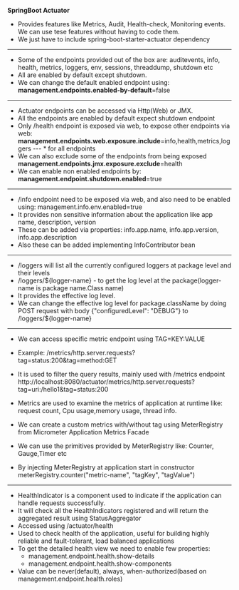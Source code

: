 **SpringBoot Actuator**

* Provides features like Metrics, Audit, Health-check, Monitoring events. We can use tese features without having to code them.
* We just have to include spring-boot-starter-actuator dependency


---

* Some of the endpoints provided out of the box are:
   auditevents, info, health, metrics, loggers, env, sessions, threaddump, shutdown etc
* All are enabled by default except shutdown.
* We can change the default enabled endpoint using:
   **management.endpoints.enabled-by-default**=false

---
 * Actuator endpoints can be accessed via Http(Web) or JMX.
 * All the endpoints are enabled by default expect shutdown endpoint
 * Only /health endpoint is exposed via web, to expose other endpoints via web:
   **management.endpoints.web.exposure.include**=info,health,metrics,loggers  --- * for all endpoints
 * We can also exclude some of the endpoints from being exposed
   **management.endpoints.jmx.exposure.exclude**=health
 * We can enable non enabled endpoints by:
   **management.endpoint.shutdown.enabled**=true

---
* /info endpoint need to be exposed via web, and also need to be enabled using:
   management.info.env.enabled=true
* It provides non sensitive information about the application  like app name, description, version
* These can be added via properties: info.app.name, info.app.version, info.app.description
* Also these can be added implementing InfoContributor bean

---
* /loggers will list all the currently configured loggers at package level and their levels
* /loggers/${logger-name} - to get the log level at the package(logger-name is package name.Class name)
* It provides the effective log level.
* We can change the effective log level for package.className by doing POST request with body
   {"configuredLevel": "DEBUG"} to /loggers/${logger-name}

---
* We can access specific metric endpoint using TAG=KEY:VALUE
* Example: /metrics/http.server.requests?tag=status:200&tag=method:GET
* It is used to filter the query results, mainly used with /metrics endpoint
  http://localhost:8080/actuator/metrics/http.server.requests?tag=uri:/hello1&tag=status:200


* Metrics are used to examine the metrics of application at runtime like: request count, Cpu usage,memory usage, thread info.
* We can create a custom metrics with/without tag using MeterRegistry from Micrometer Application Metrics Facade
* We can use the primitives provided by MeterRegistry like: Counter, Gauge,Timer etc
* By injecting MeterRegistry at application start in constructor
   meterRegistry.counter("metric-name", "tagKey", "tagValue")

---
* HealthIndicator is a component used to indicate if the application can handle requests successfully.
* It will check all the HealthIndicators registered and will return the aggregated result using StatusAggregator
* Accessed using /actuator/health
* Used to check health of the application, useful for building highly reliable and fault-tolerant, load balanced applications
* To get the detailed health view we need to enable few properties:
  * management.endpoint.health.show-details
  * management.endpoint.health.show-components
* Value can be never(default), always, when-authorized(based on management.endpoint.health.roles)